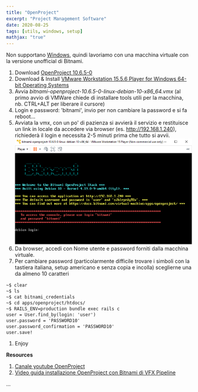 ```yaml
---
title: "OpenProject"
excerpt: "Project Management Software"
date: 2020-08-25
tags: [utils, windows, setup]
mathjax: "true"
---
```



Non supportano [Windows](https://docs.openproject.org/installation-and-operations/operation/faq/#why-dont-you-support-windows), 
quindi lavoriamo con una macchina virtuale con la versione unofficial di Bitnami.  
1. Download [OpenProject 10.6.5-0](https://bitnami.com/stack/openproject/virtual-machine)  
1. Download & Install [VMware Workstation 15.5.6 Player for Windows 64-bit Operating Systems](https://my.vmware.com/web/vmware/downloads/#all_products)  
1. Avvia *bitnami-openproject-10.6.5-0-linux-debian-10-x86_64.vmx* (al primo avvio di VMWare chiede di installare tools utili per la macchina, nb. CTRL+ALT per liberare il cursore)  
1. Login e password: 'bitnami', invio per non cambiare la password e si fa reboot...
1. Avviata la vmx, con un po' di pazienza si avvierà il servizio e restituisce un link in locale da accedere via browser (es. http://192.168.1.240), richiederà il login e necessita 2-5 minuti prima che tutto si avvii.
![png](/assets/images/OpenProject_1.png)
1. Da browser, accedi con Nome utente e password forniti dalla macchina virtuale.
1. Per cambiare password (particolarmente difficile trovare i simboli con la tastiera italiana, setup americano e senza copia e incolla) sceglierne una da almeno 10 caratteri
```console
~$ clear
~$ ls
~$ cat bitnami_credentials
~$ cd apps/openproject/htdocs/
~$ RAILS_ENV=production bundle exec rails c
user = User.find_by(login: 'user')
user.password = 'PASSWORD10'
user.password_confirmation = 'PASSWORD10'
user.save!
```
1. Enjoy


**Resources**  
1. [Canale youtube OpenProject](https://www.youtube.com/c/OpenProjectCommunity/videos)
1. [Video guida installazione OpenProject con Bitnami di VFX Pipeline](https://www.youtube.com/playlist?list=PLYf4Vz9V1ESpffmoVHt1SmAaY1XpdKCv1)


















...

